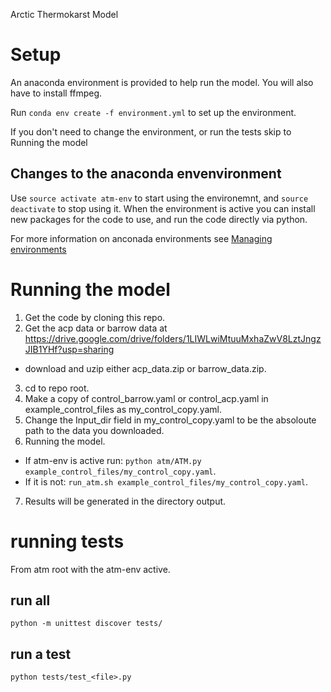 Arctic Thermokarst Model

# Setup
An anaconda environment is provided to help run the model. You will also have to install ffmpeg.

Run `conda env create -f environment.yml` to set up the environment. 

If you don't need to change the environment, or run the tests skip to Running the model

## Changes to the anaconda envenvironment
Use `source activate atm-env` to start using the environemnt, and `source deactivate` to stop using it.
When the environment is active you can install new packages for the code to use, and run the code directly via python. 

For more information on anconada environments see [Managing environments](https://conda.io/docs/user-guide/tasks/manage-environments.html)

# Running the model
1. Get the code by cloning this repo.
2. Get the  acp data or barrow data at https://drive.google.com/drive/folders/1LIWLwiMtuuMxhaZwV8LztJngzJIB1YHf?usp=sharing 
  * download and uzip either acp_data.zip or barrow_data.zip.
3. cd to repo root.
4. Make a copy of control_barrow.yaml or control_acp.yaml in example_control_files as my_control_copy.yaml.
5. Change the Input_dir field in my_control_copy.yaml to be the absoloute path to the data you downloaded.
6. Running the model.
 * If atm-env is active run: `python atm/ATM.py example_control_files/my_control_copy.yaml`.
 * If it is not: `run_atm.sh example_control_files/my_control_copy.yaml`.
7. Results will be generated in the directory output.

# running tests
From atm root with the atm-env active.

## run all
`python -m unittest discover tests/`

## run a test
`python tests/test_<file>.py`
